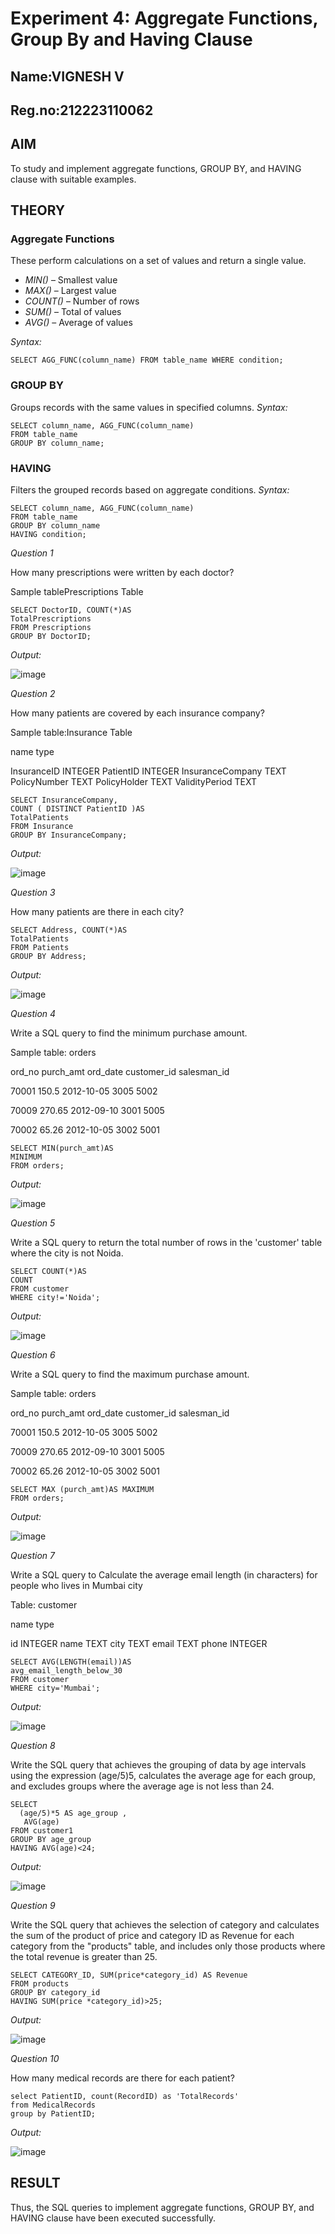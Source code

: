 # Experiment 4: Aggregate Functions, Group By and Having Clause
## Name:VIGNESH V
## Reg.no:212223110062
## AIM
To study and implement aggregate functions, GROUP BY, and HAVING clause with suitable examples.

## THEORY

### Aggregate Functions
These perform calculations on a set of values and return a single value.

- *MIN()* – Smallest value  
- *MAX()* – Largest value  
- *COUNT()* – Number of rows  
- *SUM()* – Total of values  
- *AVG()* – Average of values

*Syntax:*
```
SELECT AGG_FUNC(column_name) FROM table_name WHERE condition;
```
### GROUP BY
Groups records with the same values in specified columns.
*Syntax:*
```
SELECT column_name, AGG_FUNC(column_name)
FROM table_name
GROUP BY column_name;
```
### HAVING
Filters the grouped records based on aggregate conditions.
*Syntax:*
```
SELECT column_name, AGG_FUNC(column_name)
FROM table_name
GROUP BY column_name
HAVING condition;
```

*Question 1*

How many prescriptions were written by each doctor?

Sample tablePrescriptions Table
```
SELECT DoctorID, COUNT(*)AS
TotalPrescriptions
FROM Prescriptions
GROUP BY DoctorID;
```
*Output:*

![image](https://github.com/user-attachments/assets/c5ecb054-0dcb-4489-baa4-2b30c8238a73)

*Question 2*

How many patients are covered by each insurance company?

Sample table:Insurance Table

name type

InsuranceID INTEGER PatientID INTEGER InsuranceCompany TEXT PolicyNumber TEXT PolicyHolder TEXT ValidityPeriod TEXT
```
SELECT InsuranceCompany,
COUNT ( DISTINCT PatientID )AS
TotalPatients
FROM Insurance
GROUP BY InsuranceCompany;
```
*Output:*

![image](https://github.com/user-attachments/assets/02784127-99c3-429f-ad06-d69b605a5c7b)

*Question 3*

How many patients are there in each city?
```
SELECT Address, COUNT(*)AS
TotalPatients
FROM Patients
GROUP BY Address;
```
*Output:*

![image](https://github.com/user-attachments/assets/38f989b2-c1f9-4278-8f02-1497e0eebb7a)


*Question 4*

Write a SQL query to find the minimum purchase amount.

Sample table: orders

ord_no purch_amt ord_date customer_id salesman_id

70001 150.5 2012-10-05 3005 5002

70009 270.65 2012-09-10 3001 5005

70002 65.26 2012-10-05 3002 5001

```
SELECT MIN(purch_amt)AS
MINIMUM
FROM orders;
```
*Output:*

![image](https://github.com/user-attachments/assets/77336749-974a-44be-ba09-0ec0fd4e04ad)


*Question 5*

Write a SQL query to return the total number of rows in the 'customer' table where the city is not Noida.
```
SELECT COUNT(*)AS 
COUNT
FROM customer
WHERE city!='Noida';
```
*Output:*

![image](https://github.com/user-attachments/assets/d1974d6a-e83a-47df-aa64-0256aea51d3e)


*Question 6*

Write a SQL query to find the maximum purchase amount.

Sample table: orders

ord_no purch_amt ord_date customer_id salesman_id

70001 150.5 2012-10-05 3005 5002

70009 270.65 2012-09-10 3001 5005

70002 65.26 2012-10-05 3002 5001

```
SELECT MAX (purch_amt)AS MAXIMUM
FROM orders;
```
*Output:*

![image](https://github.com/user-attachments/assets/f6e9c531-1bcb-4bb9-bbaa-a6c0b8485a12)


*Question 7*

Write a SQL query to Calculate the average email length (in characters) for people who lives in Mumbai city

Table: customer

name type

id INTEGER name TEXT
city TEXT email TEXT phone INTEGER

```
SELECT AVG(LENGTH(email))AS
avg_email_length_below_30
FROM customer
WHERE city='Mumbai';
```
*Output:*

![image](https://github.com/user-attachments/assets/ca601445-a16b-442f-aae8-0900b5334b75)


*Question 8*

Write the SQL query that achieves the grouping of data by age intervals using the expression (age/5)5, calculates the average age for each group, and excludes groups where the average age is not less than 24.
```
SELECT
  (age/5)*5 AS age_group ,
   AVG(age)
FROM customer1
GROUP BY age_group 
HAVING AVG(age)<24;
```
*Output:*

![image](https://github.com/user-attachments/assets/3b0e0130-41c2-42cb-b857-2688573e0f7e)


*Question 9*

Write the SQL query that achieves the selection of category and calculates the sum of the product of price and category ID as Revenue for each category from the "products" table, and includes only those products where the total revenue is greater than 25.
```
SELECT CATEGORY_ID, SUM(price*category_id) AS Revenue
FROM products
GROUP BY category_id
HAVING SUM(price *category_id)>25;
```
*Output:*

![image](https://github.com/user-attachments/assets/dcd2a606-3aaf-466c-ba73-ae9acfbc394b)


*Question 10*

How many medical records are there for each patient?
```
select PatientID, count(RecordID) as 'TotalRecords'
from MedicalRecords
group by PatientID;
```
*Output:*

![image](https://github.com/user-attachments/assets/b45b235a-cc86-420d-84ac-4c4a3aefb6d5)

## RESULT
Thus, the SQL queries to implement aggregate functions, GROUP BY, and HAVING clause have been executed successfully.

